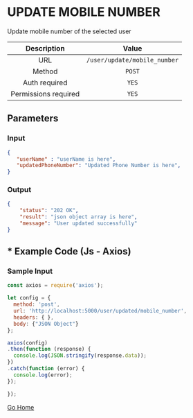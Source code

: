# UPDATE MOBILE NUMBER

Update mobile number of the selected user

|      Description      |           Value           |
|:--------------------: |:------------------------: |
| URL                   | `/user/update/mobile_number`  |
| Method                | `POST`                     |
| Auth required         | `YES`                     |
| Permissions required  | `YES`                    |

## Parameters

### Input

```json
{
   "userName" : "userName is here",
   "updatedPhoneNumber": "Updated Phone Number is here",
}
```

### Output

```json
{
    "status": "202 OK",
    "result": "json object array is here",
    "message": "User updated successfully"
}
```

## * Example Code (Js - Axios)

### Sample Input

```js
const axios = require('axios');

let config = {
  method: 'post',
  url: 'http://localhost:5000/user/updated/mobile_number',
  headers: { },
  body: {"JSON Object"}
};

axios(config)
.then(function (response) {
  console.log(JSON.stringify(response.data));
})
.catch(function (error) {
  console.log(error);
});

});
```

[Go Home](../README.md)
